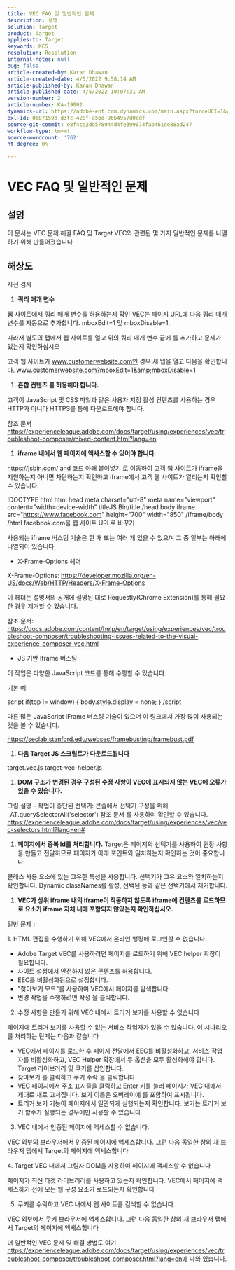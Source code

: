 ```yaml
---
title: VEC FAQ 및 일반적인 문제
description: 설명
solution: Target
product: Target
applies-to: Target
keywords: KCS
resolution: Resolution
internal-notes: null
bug: false
article-created-by: Karan Dhawan
article-created-date: 4/5/2022 9:58:14 AM
article-published-by: Karan Dhawan
article-published-date: 4/5/2022 10:07:31 AM
version-number: 2
article-number: KA-19002
dynamics-url: https://adobe-ent.crm.dynamics.com/main.aspx?forceUCI=1&pagetype=entityrecord&etn=knowledgearticle&id=d85d96e3-c6b4-ec11-983f-000d3a5d0d73
exl-id: 0687159d-d3fc-428f-a5bd-96b4957d0edf
source-git-commit: e8f4ca2dd578944d4fe399074fab461de88ad247
workflow-type: tm+mt
source-wordcount: '762'
ht-degree: 0%

---
```


# VEC FAQ 및 일반적인 문제

## 설명


이 문서는 VEC 문제 해결 FAQ 및 Target VEC와 관련된 몇 가지 일반적인 문제를 나열하기 위해 만들어졌습니다


## 해상도


사전 검사

1. <b>쿼리 매개 변수</b>


웹 사이트에서 쿼리 매개 변수를 허용하는지 확인 VEC는 페이지 URL에 다음 쿼리 매개 변수를 자동으로 추가합니다. mboxEdit=1 및 mboxDisable=1.

따라서 별도의 탭에서 웹 사이트를 열고 위의 쿼리 매개 변수 끝에 를 추가하고 문제가 있는지 확인하십시오

고객 웹 사이트가 www.customerwebsite.com인 경우 새 탭을 열고 다음을 확인합니다. www.customerwebsite.com?mboxEdit=1&amp;mboxDisable=1

1. <b>혼합 컨텐츠 를 허용해야 합니다.</b>


고객이 JavaScript 및 CSS 파일과 같은 사용자 지정 활성 컨텐츠를 사용하는 경우 HTTP가 아니라 HTTPS를 통해 다운로드해야 합니다.

참조 문서 https://experienceleague.adobe.com/docs/target/using/experiences/vec/troubleshoot-composer/mixed-content.html?lang=en

1. <b>iframe 내에서 웹 페이지에 액세스할 수 있어야 합니다.</b>


https://jsbin.com/ and 코드 아래 붙여넣기 로 이동하여 고객 웹 사이트가 iframe을 지원하는지 아니면 차단하는지 확인하고 iframe에서 고객 웹 사이트가 열리는지 확인할 수 있습니다.

!DOCTYPE html html head meta charset=&quot;utf-8&quot; meta name=&quot;viewport&quot; content=&quot;width=device-width&quot; titleJS Bin/title /head body iframe src=&quot;https://www.facebook.com&quot; height=&quot;700&quot; width=&quot;850&quot; /iframe/body /html facebook.com을 웹 사이트 URL로 바꾸기

사용되는 iframe 버스팅 기술은 한 개 또는 여러 개 있을 수 있으며 그 중 일부는 아래에 나열되어 있습니다

- X-Frame-Options 헤더


X-Frame-Options: https://developer.mozilla.org/en-US/docs/Web/HTTP/Headers/X-Frame-Options

이 헤더는 설명서의 공개에 설명된 대로 Requestly(Chrome Extension)를 통해 필요한 경우 제거할 수 있습니다. 

참조 문서: https://docs.adobe.com/content/help/en/target/using/experiences/vec/troubleshoot-composer/troubleshooting-issues-related-to-the-visual-experience-composer-vec.html

- JS 기반 Iframe 버스팅


이 작업은 다양한 JavaScript 코드를 통해 수행할 수 있습니다.

기본 예:

script if(top != window) { body.style.display = none; } /script


다른 많은 JavaScript iFrame 버스팅 기술이 있으며 이 링크에서 가장 많이 사용되는 것을 볼 수 있습니다.

https://seclab.stanford.edu/websec/framebusting/framebust.pdf

1. <b>다음 Target JS 스크립트가 다운로드됩니다</b>


target.vec.js target-vec-helper.js

1. <b>DOM 구조가 변경된 경우 구성된 수정 사항이 VEC에 표시되지 않는 VEC에 오류가 있을 수 있습니다.</b>


그림 설명 - 작업이 중단된 선택기: 콘솔에서 선택기 구성을 위해 _AT.querySelectorAll(&#39;selector&#39;) 참조 문서 를 사용하여 확인할 수 있습니다. https://experienceleague.adobe.com/docs/target/using/experiences/vec/vec-selectors.html?lang=en#

1. <b>페이지에서 중복 Id를 처리합니다.</b> Target은 페이지의 선택기를 사용하여 권장 사항을 만들고 전달하므로 페이지가 아래 포인트와 일치하는지 확인하는 것이 중요합니다


클래스 사용 요소에 있는 고유한 특성을 사용합니다. 선택기가 고유 요소와 일치하는지 확인합니다. Dynamic classNames를 활성, 선택된 등과 같은 선택기에서 제거합니다.

1. <b>VEC가 상위 iframe 내의 iframe이 작동하지 않도록 iframe에 컨텐츠를 로드하므로 요소가 iframe 자체 내에 포함되지 않았는지 확인하십시오.</b>


일반 문제 :

1. HTML 편집을 수행하기 위해 VEC에서 온라인 뱅킹에 로그인할 수 없습니다.

- Adobe Target VEC를 사용하려면 페이지를 로드하기 위해 VEC helper 확장이 필요합니다.
- 사이트 설정에서 안전하지 않은 콘텐츠를 허용합니다.
- EEC를 비활성화됨으로 설정합니다.
- &quot;찾아보기 모드&quot;를 사용하여 VEC에서 페이지를 탐색합니다
- 변경 작업을 수행하려면 작성 을 클릭합니다.


2. 수정 사항을 만들기 위해 VEC 내에서 트리거 보기를 사용할 수 없습니다

페이지에 트리거 보기를 사용할 수 없는 서비스 작업자가 있을 수 있습니다. 이 시나리오를 처리하는 단계는 다음과 같습니다

- VEC에서 페이지를 로드한 후 페이지 전달에서 EEC를 비활성화하고, 서비스 작업자를 비활성화하고, VEC Helper 확장에서 두 옵션을 모두 활성화해야 합니다. Target 라이브러리 및 쿠키를 삽입합니다.
- 찾아보기 를 클릭하고 쿠키 수락 을 클릭합니다.
- VEC 페이지에서 주소 표시줄을 클릭하고 Enter 키를 눌러 페이지가 VEC 내에서 제대로 새로 고쳐집니다. 보기 이름은 오버레이에 를 포함하여 표시됩니다.
- 트리거 보기 기능이 페이지에서 일관되게 실행되는지 확인합니다. 보기는 트리거 보기 함수가 실행되는 경우에만 사용할 수 있습니다.


3. VEC 내에서 인증된 페이지에 액세스할 수 없습니다.

VEC 외부의 브라우저에서 인증된 페이지에 액세스합니다. 그런 다음 동일한 창의 새 브라우저 탭에서 Target의 페이지에 액세스합니다 

4. Target VEC 내에서 그림자 DOM을 사용하여 페이지에 액세스할 수 없습니다

페이지가 최신 타겟 라이브러리를 사용하고 있는지 확인합니다. VEC에서 페이지에 액세스하기 전에 모든 웹 구성 요소가 로드되는지 확인합니다

5. 쿠키를 수락하고 VEC 내에서 웹 사이트를 검색할 수 없습니다.

VEC 외부에서 쿠키 브라우저에 액세스합니다. 그런 다음 동일한 창의 새 브라우저 탭에서 Target의 페이지에 액세스합니다 



더 일반적인 VEC 문제 및 해결 방법도 여기 https://experienceleague.adobe.com/docs/target/using/experiences/vec/troubleshoot-composer/troubleshoot-composer.html?lang=en에 나와 있습니다.
